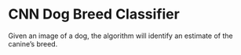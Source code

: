 # CNN Dog Breed Classifier
Given an image of a dog, the algorithm will identify an estimate of the canine’s breed.
